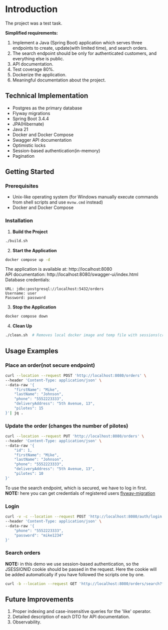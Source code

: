# Introduction
The project was a test task.

**Simplified requirements:**
1. Implement a Java (Spring Boot) application which serves three endpoints to create, update(with limited time), and search orders.
2. The search endpoint should be only for authenticated customers, and everything else is public.
3. API documentation.
4. Test coverage 80%.
5. Dockerize the application.
6. Meaningful documentation about the project.

## Technical Implementation
- Postgres as the primary database
- Flyway migrations
- Spring Boot 3.4.4
- JPA(Hibernate)
- Java 21
- Docker and Docker Compose
- Swagger API documentation
- Optimistic locks
- Session-based authentication(in-memory)
- Pagination

## Getting Started

### Prerequisites
- Unix-like operating system (for Windows manually execute commands from shell scripts and use `mvnw.cmd` instead)
- Docker and Docker Compose

### Installation

1. **Build the Project**
```bash
./build.sh
```

2. **Start the Application**
```bash
docker compose up -d
```

The application is available at: http://localhost:8080  
API documentation: http://localhost:8080/swagger-ui/index.html  
Database credentials:
```
URL: jdbc:postgresql://localhost:5432/orders
Username: user
Password: password
```

3. **Stop the Application**
```bash
docker compose down
```

4. **Clean Up**
```bash
./clean.sh  # Removes local docker image and temp file with sessions(created by curl)
```

## Usage Examples

### Place an order(not secure endpoint)
```bash
curl --location --request POST 'http://localhost:8080/orders' \
--header 'Content-Type: application/json' \
--data-raw '{
    "firstName": "Mike",
    "lastName": "Johnson",
    "phone": "5552223333",
    "deliveryAddress": "5th Avenue, 13",
    "pilotes": 15
}'| jq .
```

### Update the order (changes the number of pilotes)
```bash
curl --location --request PUT 'http://localhost:8080/orders' \
--header 'Content-Type: application/json' \
--data-raw '{
    "id": 1,
    "firstName": "Mike",
    "lastName": "Johnson",
    "phone": "5552223333",
    "deliveryAddress": "5th Avenue, 13",
    "pilotes": 10
}'
```

To use the search endpoint, which is secured, we have to log in first.  
**NOTE:** here you can get credentials of registered users [flyway-migration](https://github.com/ggruzdov/sqrd-demo/blob/main/src/main/resources/db/migration/V1.02__add_customers.sql)

### Login
```bash
curl -v -c --location --request POST 'http://localhost:8080/auth/login' \
--header 'Content-Type: application/json' \
--data-raw '{
    "phone": "5552223333",
    "password": "mike1234"
}'
```

### Search orders
**NOTE:** in this demo we use session-based authentication, so the JSESSIONID cookie should be passed in the request. 
Here the cookie will be added automatically if you have followed the scripts one by one.
```bash
curl -b --location --request GET 'http://localhost:8080/orders/search?firstName=ke' | jq .
```

## Future Improvements
1. Proper indexing and case-insensitive queries for the 'like' operator.
2. Detailed description of each DTO for API documentation.
3. Observability.

